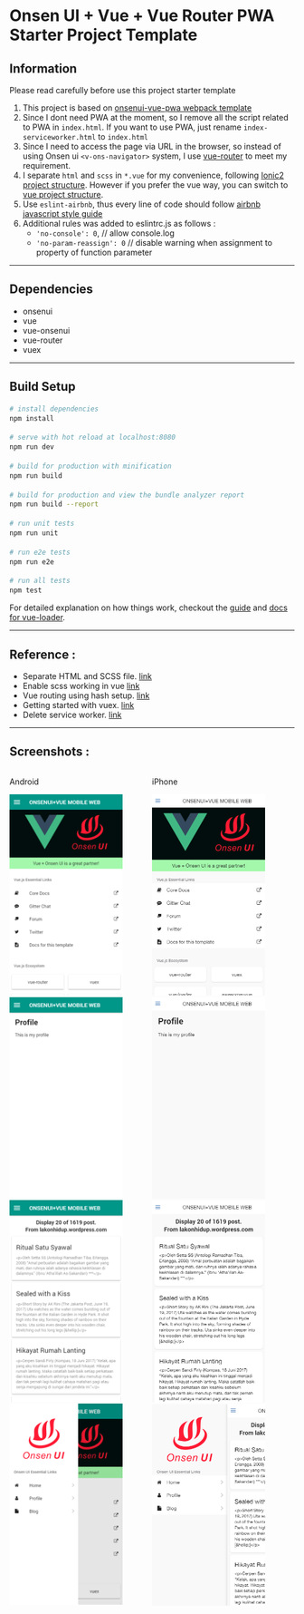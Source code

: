 # Onsen UI + Vue + Vue Router PWA Starter Project Template

## Information 
Please read carefully before use this project starter template

1. This project is based on [onsenui-vue-pwa webpack template](https://github.com/OnsenUI/vue-pwa-webpack)
2. Since I dont need PWA at the moment, so I remove all the script related to PWA in `index.html`. If you want to use PWA, just rename `index-serviceworker.html` to `index.html`
3. Since I need to access the page via URL in the browser, so instead of using Onsen ui `<v-ons-navigator>` system, I use [vue-router](https://router.vuejs.org/en/) to meet my requirement.
4. I separate `html` and `scss` in `*.vue` for my convenience, following [Ionic2 project structure](https://www.joshmorony.com/ionic-2-first-look-series-your-first-ionic-2-app-explained/). However if you prefer the vue way, you can switch to [vue project structure](https://github.com/vuejs-templates/webpack/tree/master/template/src).
5. Use `eslint-airbnb`, thus every line of code should follow [airbnb javascript style guide](http://airbnb.io/javascript/)
6. Additional rules was added to eslintrc.js as follows : 
    - `'no-console': 0`,        // allow console.log
    - `'no-param-reassign': 0`  // disable warning when assignment to property of function parameter

-------------------------------

## Dependencies 
- onsenui
- vue
- vue-onsenui
- vue-router
- vuex

-------------------------------

## Build Setup

``` bash
# install dependencies
npm install

# serve with hot reload at localhost:8080
npm run dev

# build for production with minification
npm run build

# build for production and view the bundle analyzer report
npm run build --report

# run unit tests
npm run unit

# run e2e tests
npm run e2e

# run all tests
npm test
```

For detailed explanation on how things work, checkout the [guide](http://vuejs-templates.github.io/webpack/) and [docs for vue-loader](http://vuejs.github.io/vue-loader).

-------------------------------

## Reference : 
- Separate HTML and SCSS file. [link](https://github.com/vuejs/vueify/issues/35)
- Enable scss working in vue [link](https://github.com/vuejs/vue-loader/issues/363)
- Vue routing using hash setup. [link](http://router.vuejs.org/en/essentials/getting-started.html)
- Getting started with vuex. [link](http://vuex.vuejs.org/en/getting-started.html)
- Delete service worker. [link](https://stackoverflow.com/a/34791693/1843755)

-------------------------------
## Screenshots :

<div>
    <div style="width:50%;float:left;">
        <p>Android</p>
        <kbd>
            <img src="screenshots/android.png" width="200px"/> 
        </kbd>
        <kbd>
            <img src="screenshots/android-profile.png" width="200px"/> 
        </kbd>
        <kbd>
            <img src="screenshots/android-blog.png" width="200px"/> 
        </kbd>
        <kbd>
            <img src="screenshots/android-sidemenu.png" width="200px"/> 
        </kbd>
    </div>
    <div style="width:50%;float:left;">
        <p>iPhone</p>
        <kbd>
            <img src="screenshots/iphone.png" width="200px"/> 
        </kbd>
        <kbd>
            <img src="screenshots/iphone-profile.png" width="200px"/> 
        </kbd>
        <kbd>
            <img src="screenshots/iphone-blog.png" width="200px"/> 
        </kbd>
        <kbd>
            <img src="screenshots/iphone-sidemenu.png" width="200px"/> 
        </kbd>
    </div>
</div>
